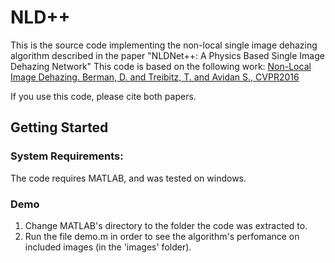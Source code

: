 # NLD++


This is the source code implementing the non-local single image dehazing algorithm described in the paper "NLDNet++: A Physics Based Single Image Dehazing Network"
This code is based on the following work:
[Non-Local Image Dehazing. Berman, D. and Treibitz, T. and Avidan S., CVPR2016](https://www.eng.tau.ac.il/~berman/NonLocalDehazing/NonLocalDehazing_CVPR2016.pdf)


If you use this code, please cite both papers.

## Getting Started

### System Requirements:
The code requires MATLAB, and was tested on windows.

### Demo
1. Change MATLAB's directory to the folder the code was extracted to.
2. Run the file demo.m in order to see the algorithm's perfomance on included images (in the 'images' folder).

